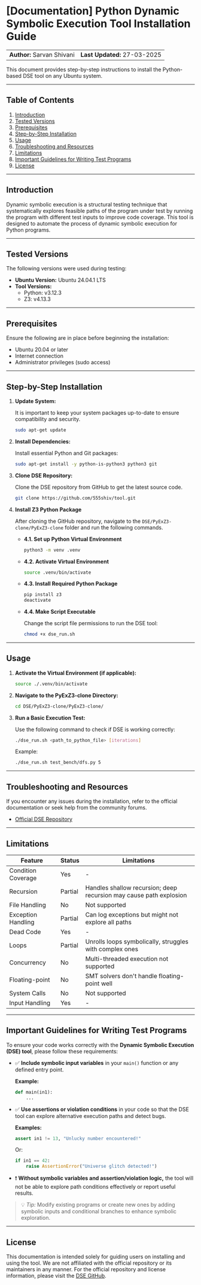 # [Documentation] Python Dynamic Symbolic Execution Tool Installation Guide

<table width="100%">
  <tr>
    <td><strong>Author:</strong> Sarvan Shivani</td>
    <td align="right"><strong>Last Updated:</strong> 27-03-2025</td>
  </tr>
</table>

This document provides step-by-step instructions to install the Python-based DSE tool on any Ubuntu system.

---

## Table of Contents

1. [Introduction](#introduction)
2. [Tested Versions](#tested-versions)
3. [Prerequisites](#prerequisites)
4. [Step-by-Step Installation](#step-by-step-installation)
5. [Usage](#usage)
6. [Troubleshooting and Resources](#troubleshooting-and-resources)
7. [Limitations](#limitations)
8. [Important Guidelines for Writing Test Programs](#important-guidelines-for-writing-test-programs)
9. [License](#license)

---

## Introduction

Dynamic symbolic execution is a structural testing technique that systematically explores feasible paths of the program under test by running the program with different test
inputs to improve code coverage. This tool is designed to automate the process of dynamic symbolic execution for Python programs.

---

## Tested Versions

The following versions were used during testing:

- **Ubuntu Version:** Ubuntu 24.04.1 LTS
- **Tool Versions:**
  - Python: v3.12.3
  - Z3: v4.13.3

---

## Prerequisites

Ensure the following are in place before beginning the installation:

- Ubuntu 20.04 or later
- Internet connection
- Administrator privileges (sudo access)

---

## Step-by-Step Installation

1. **Update System:**

   It is important to keep your system packages up-to-date to ensure compatibility and security.

   ```bash
   sudo apt-get update
   ```

2. **Install Dependencies:**

   Install essential Python and Git packages:

   ```bash
   sudo apt-get install -y python-is-python3 python3 git 
   ```

3. **Clone DSE Repository:**

   Clone the DSE repository from GitHub to get the latest source code.

   ```bash
   git clone https://github.com/555shiv/tool.git
   ```

4. **Install Z3 Python Package**

   After cloning the GitHub repository, navigate to the `DSE/PyExZ3-clone/PyExZ3-clone` folder and run the following commands.

   - **4.1. Set up Python Virtual Environment**

     ```bash
     python3 -m venv .venv
     ```

   - **4.2. Activate Virtual Environment**

     ```bash
     source .venv/bin/activate
     ```

   - **4.3. Install Required Python Package**

     ```bash
     pip install z3
     deactivate
     ```

   - **4.4. Make Script Executable**

     Change the script file permissions to run the DSE tool:

     ```bash
     chmod +x dse_run.sh
     ```

---

## Usage

1. **Activate the Virtual Environment (if applicable):**

   ```bash
   source ./.venv/bin/activate
   ```

2. **Navigate to the PyExZ3-clone Directory:**

   ```bash
   cd DSE/PyExZ3-clone/PyExZ3-clone/
   ```

3. **Run a Basic Execution Test:**

   Use the following command to check if DSE is working correctly:

   ```bash
   ./dse_run.sh <path_to_python_file> [iterations]
   ```

   Example:

   ```bash
   ./dse_run.sh test_bench/dfs.py 5
   ```

---

## Troubleshooting and Resources

If you encounter any issues during the installation, refer to the official documentation or seek help from the community forums.

- [Official DSE Repository](https://github.com/thomasjball/PyExZ3.git)

---

## Limitations

| Feature            | Status   | Limitations                                      |
|-------------------|----------|--------------------------------------------------|
| Condition Coverage| Yes      | -                                                |
| Recursion         | Partial  | Handles shallow recursion; deep recursion may cause path explosion |
| File Handling      | No       | Not supported                                     |
| Exception Handling | Partial  | Can log exceptions but might not explore all paths |
| Dead Code         | Yes      | -                                                |
| Loops             | Partial  | Unrolls loops symbolically, struggles with complex ones |
| Concurrency       | No       | Multi-threaded execution not supported           |
| Floating-point    | No       | SMT solvers don't handle floating-point well     |
| System Calls      | No       | Not supported                                    |
| Input Handling    | Yes      | -                                                |

---

## Important Guidelines for Writing Test Programs

To ensure your code works correctly with the **Dynamic Symbolic Execution (DSE) tool**, please follow these requirements:

- ✅ **Include symbolic input variables** in your `main()` function or any defined entry point.

  **Example:**
  ```python
  def main(in1):
      ...
  ```

- ✅ **Use assertions or violation conditions** in your code so that the DSE tool can explore alternative execution paths and detect bugs.

  **Examples:**
  ```python
  assert in1 != 13, "Unlucky number encountered!"
  ```

  Or:
  ```python
  if in1 == 42:
      raise AssertionError("Universe glitch detected!")
  ```

- ❗ **Without symbolic variables and assertion/violation logic,** the tool will not be able to explore path conditions effectively or report useful results.

> 💡 *Tip:* Modify existing programs or create new ones by adding symbolic inputs and conditional branches to enhance symbolic exploration.

---

## License

This documentation is intended solely for guiding users on installing and using the tool. We are not affiliated with the official repository or its maintainers in any manner. For the official repository and license information, please visit the [DSE GitHub](https://github.com/thomasjball/PyExZ3?tab=readme-ov-file).
